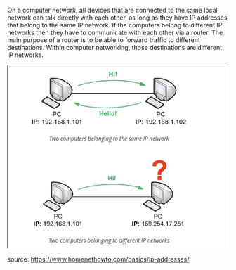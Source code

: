 
On a computer network, all devices that are connected to the same local network can talk directly with each other, as long as they have IP addresses that belong to the same IP network. If the computers belong to different IP networks then they have to communicate with each other via a router. The main purpose of a router is to be able to forward traffic to different destinations. Within computer networking, those destinations are different IP networks.

![alt text](01_question.png)



source: 
https://www.homenethowto.com/basics/ip-addresses/